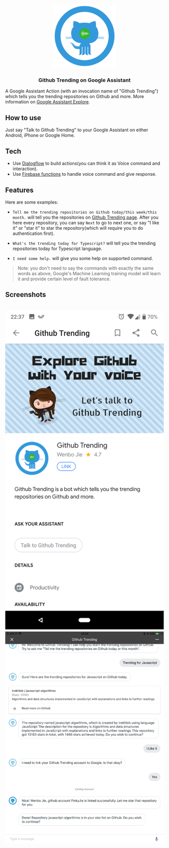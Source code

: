 <h1 align="center">
  <img src="./logo.png" alt="logo" width="200px" height="200px" />
  <h3 align="center">Github Trending on Google Assistant</h3>
</h1>

A Google Assistant Action (with an invocation name of "Github Trending") which tells you the trending repositories on Github and more. More information on [Google Assistant Explore](https://assistant.google.com/services/a/uid/0000000c678c0923?hl=en-US).

## How to use

Just say "Talk to Github Trending" to your Google Assistant on either Android, iPhone or Google Home.

## Tech

* Use [Dialogflow](https://dialogflow.com/) to build actions(you can think it as Voice command and interaction).
* Use [Firebase functions](https://firebase.google.com/) to handle voice command and give response.

## Features

Here are some examples:

* `Tell me the trending repositories on Github today/this week/this month.` will tell you the repositories on [Github Trending page](https://github.com/trending). After you here every repository, you can say `Next` to go to next one, or say "I like it" or "star it" to star the repository(which will require you to do authentication first).

* `What's the trending today for Typescript?` will tell you the trending repositories today for Typescript language.

* `I need some help.` will give you some help on supported command.

> Note: you don't need to say the commands with exactly the same words as above, Google's Machine Learning training model will learn it and provide certain level of fault tolerance.

## Screenshots

<h1 align="center">
  <img src="./screenshots/splash.png" alt="splash" />
  <img src="./screenshots/conversation.png" alt="conversation" />
</h1>
